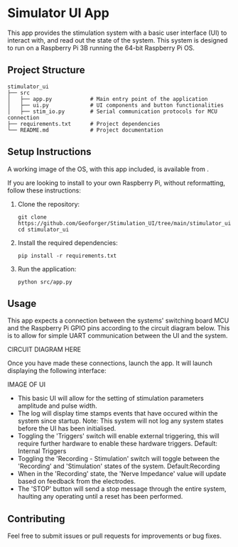 # Simulator UI App

This app provides the stimulation system with a basic user interface (UI) to interact with, and read out the state of the system. This system is designed to run on a Raspberry Pi 3B running the 64-bit Raspberry Pi OS.


## Project Structure

```
stimulator_ui
├── src
│   ├── app.py            # Main entry point of the application
│   ├── ui.py             # UI components and button functionalities
│   ├── stim_io.py        # Serial communication protocols for MCU connection
├── requirements.txt      # Project dependencies
└── README.md             # Project documentation
```

## Setup Instructions

A working image of the OS, with this app included, is available from <url>.

If you are looking to install to your own Raspberry Pi, without reformatting, follow these instructions:

1. Clone the repository:
   ```
   git clone https://github.com/Geoforger/Stimulation_UI/tree/main/stimulator_ui
   cd stimulator_ui
   ```

2. Install the required dependencies:
   ```
   pip install -r requirements.txt
   ```

3. Run the application:
   ```
   python src/app.py
   ```

## Usage

This app expects a connection between the systems' switching board MCU and the Raspberry Pi GPIO pins according to the circuit diagram below. This is to allow for simple UART communication between the UI and the system.

CIRCUIT DIAGRAM HERE

Once you have made these connections, launch the app. It will launch displaying the following interface:

IMAGE OF UI

- This basic UI will allow for the setting of stimulation parameters amplitude and pulse width.
- The log will display time stamps events that have occured within the system since startup. Note: This system will not log any system states before the UI has been initialised.
- Toggling the 'Triggers' switch will enable external triggering, this will require further hardware to enable these hardware triggers. Default: Internal Triggers 
- Toggling the 'Recording - Stimulation' switch will toggle between the 'Recording' and 'Stimulation' states of the system. Default:Recording
- When in the 'Recording' state, the 'Nerve Impedance' value will update based on feedback from the electrodes.
- The 'STOP' button will send a stop message through the entire system, haulting any operating until a reset has been performed.

## Contributing

Feel free to submit issues or pull requests for improvements or bug fixes.